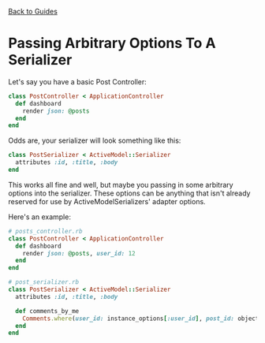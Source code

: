 [Back to Guides](../README.md)

# Passing Arbitrary Options To A Serializer

Let's say you have a basic Post Controller:

```ruby
class PostController < ApplicationController
  def dashboard  
    render json: @posts
  end
end
```

Odds are, your serializer will look something like this:

```ruby
class PostSerializer < ActiveModel::Serializer
  attributes :id, :title, :body
end
```

This works all fine and well, but maybe you passing in some arbitrary options
into the serializer. These options can be anything that isn't already reserved for use by
ActiveModelSerializers' adapter options.

Here's an example:

```ruby
# posts_controller.rb
class PostController < ApplicationController
  def dashboard  
    render json: @posts, user_id: 12
  end
end

# post_serializer.rb
class PostSerializer < ActiveModel::Serializer
  attributes :id, :title, :body

  def comments_by_me  
    Comments.where(user_id: instance_options[:user_id], post_id: object.id)
  end
end
```
